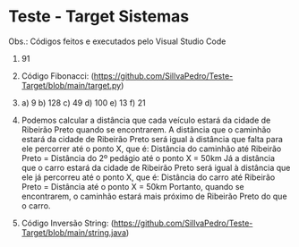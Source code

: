 # Teste - Target Sistemas

Obs.: Códigos feitos e executados pelo Visual Studio Code

<Respostas>

   1. 91

   2. Código Fibonacci: (https://github.com/SillvaPedro/Teste-Target/blob/main/target.py)

   3. a) 9
   b) 128
   c) 49
   d) 100
   e) 13
   f) 21


   4. Podemos calcular a distância que cada veículo estará da cidade de Ribeirão Preto quando se encontrarem. A distância que o caminhão estará da cidade de           Ribeirão Preto será igual à distância que falta para ele percorrer até o ponto X, que é:
      Distância do caminhão até Ribeirão Preto = Distância do 2º pedágio até o ponto X = 50km
      Já a distância que o carro estará da cidade de Ribeirão Preto será igual à distância que ele já percorreu até o ponto X, que é:
      Distância do carro até Ribeirão Preto = Distância até o ponto X = 50km
      Portanto, quando se encontrarem, o caminhão estará mais próximo de Ribeirão Preto do que o carro.

   5. Código Inversão String: (https://github.com/SillvaPedro/Teste-Target/blob/main/string.java)

